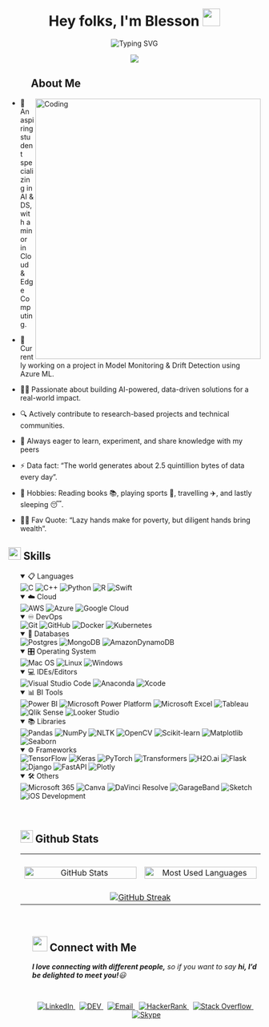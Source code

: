   <h1 align="center">Hey folks, I'm Blesson <img src="https://media.giphy.com/media/hvRJCLFzcasrR4ia7z/giphy.gif" width="35"></h1>
<div align="center">
<p><img src="https://readme-typing-svg.herokuapp.com?font=ROBOT&amp;size=25&amp;color=39FF14&amp;background=000000&amp;center=true&amp;vCenter=true&amp;width=500&amp;lines=%3E+Welcome+to+my+GitHub+profile...!" alt="Typing SVG"></p>
<img src="https://user-images.githubusercontent.com/73097560/115834477-dbab4500-a447-11eb-908a-139a6edaec5c.gif">
</div>
<h2 id="--about-me"><img src="https://c.tenor.com/NCRHhqkXrJYAAAAi/programmers-go-internet.gif" width="40" style="height:4px">  <b>About Me</b></h2>
<img align="right" height=520px alt="Coding" width="450" src="https://media.tenor.com/sBeBQDrCzJIAAAAd/similarweb-data.gif">
<ul>
<li>
<p>🔭 An aspiring student specializing in AI &amp; DS, with a minor in Cloud &amp; Edge Computing. </p>
</li>
<li>
<p>👯 Currently working on a project in Model Monitoring &amp; Drift Detection using Azure ML.
</p></li>
<li>
<p>👨‍💻 Passionate about building AI-powered, data-driven solutions for a real-world impact. </p>
</li>
<li>
 <p>🔍 Actively contribute to research-based projects and technical communities. </p>
</li>
<li>
<p>💬 Always eager to learn, experiment, and share knowledge with my peers</p>
</li>
<li>
<p>⚡ Data fact: “The world generates about 2.5 quintillion bytes of data every day”.</p>
</li>
<li>
<p> 📅 Hobbies: Reading books 📚, playing sports 🎾, travelling ✈️,
  and lastly sleeping 😴.
</p></li>
<li>
<p>💪🏼 Fav Quote: “Lazy hands make for poverty, but diligent hands bring wealth”. </p>
</li>
</ul>
<h2 id="-skills"><img src="https://media2.giphy.com/media/QssGEmpkyEOhBCb7e1/giphy.gif?cid=ecf05e47a0n3gi1bfqntqmob8g9aid1oyj2wr3ds3mg700bl&amp;rid=giphy.gif" width="25"><b> Skills</b></h2>
<p align="center">
</p><ul>
<details open="">
  <summary>📋 Languages</summary>
  <img src="https://img.shields.io/badge/c-%2300599C.svg?style=for-the-badge&amp;logo=c&amp;logoColor=white" alt="C">
  <img src="https://img.shields.io/badge/c++-%2300599C.svg?style=for-the-badge&amp;logo=c%2B%2B&amp;logoColor=white" alt="C++">
  <img src="https://img.shields.io/badge/python-3670A0?style=for-the-badge&amp;logo=python&amp;logoColor=ffdd54" alt="Python">
  <img src="https://img.shields.io/badge/r-%23276DC3.svg?style=for-the-badge&amp;logo=r&amp;logoColor=white" alt="R">
  <img src="https://img.shields.io/badge/swift-%23FA7343.svg?style=for-the-badge&amp;logo=swift&amp;logoColor=white" alt="Swift">
</details>

<details open="">
  <summary>☁️ Cloud</summary>
  <img src="https://img.shields.io/badge/AWS-%23FF9900.svg?style=for-the-badge&amp;logo=amazonaws&amp;logoColor=white" alt="AWS">
  <img src="https://img.shields.io/badge/Azure-%230072C6.svg?style=for-the-badge&amp;logo=microsoft-azure&amp;logoColor=white" alt="Azure">
  <img src="https://img.shields.io/badge/GoogleCloud-%234285F4.svg?style=for-the-badge&amp;logo=google-cloud&amp;logoColor=white" alt="Google Cloud">
</details>

<details open="">
  <summary>♾️ DevOps</summary>
  <img src="https://img.shields.io/badge/git-%23F05033.svg?style=for-the-badge&amp;logo=git&amp;logoColor=white" alt="Git">
  <img src="https://img.shields.io/badge/github-%23121011.svg?style=for-the-badge&amp;logo=github&amp;logoColor=white" alt="GitHub">
  <img src="https://img.shields.io/badge/docker-%230db7ed.svg?style=for-the-badge&amp;logo=docker&amp;logoColor=white" alt="Docker">
  <img src="https://img.shields.io/badge/kubernetes-%23326ce5.svg?style=for-the-badge&amp;logo=kubernetes&amp;logoColor=white" alt="Kubernetes">
</details>

<details open="">
  <summary>💾 Databases</summary>
  <img src="https://img.shields.io/badge/postgresql-%23336791.svg?style=for-the-badge&amp;logo=postgresql&amp;logoColor=white" alt="Postgres">
  <img src="https://img.shields.io/badge/mongodb-%2347A248.svg?style=for-the-badge&amp;logo=mongodb&amp;logoColor=white" alt="MongoDB">
  <img src="https://img.shields.io/badge/Amazon%20DynamoDB-4053D6?style=for-the-badge&amp;logo=amazon-dynamodb&amp;logoColor=white" alt="AmazonDynamoDB">
</details>

<details open="">
  <summary>🎛️ Operating System</summary>
  <img src="https://img.shields.io/badge/mac%20os-000000?style=for-the-badge&amp;logo=macos&amp;logoColor=F0F0F0" alt="Mac OS">
  <img src="https://img.shields.io/badge/linux-FCC624?style=for-the-badge&amp;logo=linux&amp;logoColor=black" alt="Linux">
  <img src="https://img.shields.io/badge/windows-0078D6?style=for-the-badge&amp;logo=windows&amp;logoColor=white" alt="Windows">
</details>

<details open="">
  <summary>💻 IDEs/Editors</summary>
  <img src="https://img.shields.io/badge/Visual%20Studio%20Code-0078d7.svg?style=for-the-badge&amp;logo=visual-studio-code&amp;logoColor=white" alt="Visual Studio Code">
  <img src="https://img.shields.io/badge/Anaconda-44A833.svg?style=for-the-badge&amp;logo=anaconda&amp;logoColor=white" alt="Anaconda">
  <img src="https://img.shields.io/badge/Xcode-007AFF.svg?style=for-the-badge&amp;logo=xcode&amp;logoColor=white" alt="Xcode">
</details>

<details open="">
  <summary>📊 BI Tools</summary>
  <img src="https://img.shields.io/badge/Power%20BI-F2C811?style=for-the-badge&amp;logo=power-bi&amp;logoColor=black" alt="Power BI">
  <img src="https://img.shields.io/badge/Microsoft%20Power%20Platform-747474?style=for-the-badge&amp;logo=microsoft-power-platform&amp;logoColor=white" alt="Microsoft Power Platform">
  <img src="https://img.shields.io/badge/Microsoft%20Excel-217346?style=for-the-badge&amp;logo=microsoft-excel&amp;logoColor=white" alt="Microsoft Excel">
  <img src="https://img.shields.io/badge/Tableau-E97627?style=for-the-badge&amp;logo=tableau&amp;logoColor=white" alt="Tableau">
  <img src="https://img.shields.io/badge/QlikSense-4C528A?style=for-the-badge&amp;logo=qlik&amp;logoColor=white" alt="Qlik Sense">
  <img src="https://img.shields.io/badge/Looker%20Studio-4285F4?style=for-the-badge&amp;logo=lookerstudio&amp;logoColor=white" alt="Looker Studio">
</details>
<details open="">
  <summary>📚 Libraries</summary>
  <img src="https://img.shields.io/badge/pandas-150458?style=for-the-badge&amp;logo=pandas&amp;logoColor=white" alt="Pandas">
  <img src="https://img.shields.io/badge/numpy-013243?style=for-the-badge&amp;logo=numpy&amp;logoColor=white" alt="NumPy">
  <img src="https://img.shields.io/badge/nltk-5c3a24?style=for-the-badge&amp;logo=nltk&amp;logoColor=white" alt="NLTK">
  <img src="https://img.shields.io/badge/opencv-ffffff?style=for-the-badge&amp;logo=opencv&amp;logoColor=black" alt="OpenCV">
  <img src="https://img.shields.io/badge/scikit-learn-f7931e?style=for-the-badge&amp;logo=scikit-learn&amp;logoColor=white" alt="Scikit-learn">
  <img src="https://img.shields.io/badge/matplotlib-11557c?style=for-the-badge&amp;logo=matplotlib&amp;logoColor=white" alt="Matplotlib">
  <img src="https://img.shields.io/badge/seaborn-27404e?style=for-the-badge&amp;logo=seaborn&amp;logoColor=white" alt="Seaborn">
</details>

<details open="">
  <summary>⚙️ Frameworks</summary>
  <img src="https://img.shields.io/badge/tensorflow-ff6f00?style=for-the-badge&amp;logo=tensorflow&amp;logoColor=white" alt="TensorFlow">
  <img src="https://img.shields.io/badge/keras-d00000?style=for-the-badge&amp;logo=keras&amp;logoColor=white" alt="Keras">
  <img src="https://img.shields.io/badge/pytorch-ee4c2c?style=for-the-badge&amp;logo=pytorch&amp;logoColor=white" alt="PyTorch">
  <img src="https://img.shields.io/badge/transformers-0052cc?style=for-the-badge&amp;logo=transformers&amp;logoColor=white" alt="Transformers">
  <img src="https://img.shields.io/badge/h2o.ai-0082fc?style=for-the-badge&amp;logo=h2o&amp;logoColor=white" alt="H2O.ai">
  <img src="https://img.shields.io/badge/flask-000000?style=for-the-badge&amp;logo=flask&amp;logoColor=white" alt="Flask">
  <img src="https://img.shields.io/badge/django-092e20?style=for-the-badge&amp;logo=django&amp;logoColor=white" alt="Django">
  <img src="https://img.shields.io/badge/fastapi-009688?style=for-the-badge&amp;logo=fastapi&amp;logoColor=white" alt="FastAPI">
  <img src="https://img.shields.io/badge/plotly-3f4f82?style=for-the-badge&amp;logo=plotly&amp;logoColor=white" alt="Plotly">
</details>
<details open="">
  <summary>🛠️ Others</summary>
  <img src="https://img.shields.io/badge/Microsoft%20365-0078D4?style=for-the-badge&amp;logo=microsoftoffice&amp;logoColor=white" alt="Microsoft 365">
  <img src="https://img.shields.io/badge/Canva-00C4CC?style=for-the-badge&amp;logo=canva&amp;logoColor=white" alt="Canva">
  <img src="https://img.shields.io/badge/DaVinci%20Resolve-1A1A1A?style=for-the-badge&amp;logo=blackmagicdesign&amp;logoColor=white" alt="DaVinci Resolve">
  <img src="https://img.shields.io/badge/GarageBand-999999?style=for-the-badge&amp;logo=garageband&amp;logoColor=white" alt="GarageBand">
  <img src="https://img.shields.io/badge/Sketch-FFB387?style=for-the-badge&amp;logo=sketch&amp;logoColor=black" alt="Sketch">
  <img src="https://img.shields.io/badge/iOS-000000?style=for-the-badge&amp;logo=ios&amp;logoColor=white" alt="iOS Development">
</details>
<p></p>
<br> 
<h2 id="-github-stats"><img src="https://media.giphy.com/media/iY8CRBdQXODJSCERIr/giphy.gif" width="25"> <b>Github Stats</b></h2>
<table width="60%" align="center">
  <tbody><tr>
    <td width="25%" align="center" halign="top" style="padding-top:25px; padding-bottom:25px">
      <img src="https://github-readme-stats.vercel.app/api?username=blesson1506&amp;theme=dark&amp;show_icons=true" width="100%" alt="GitHub Stats">
    </td>
    <td width="25%" align="center" halign="top" style="padding-top:25px; padding-bottom:25px">
      <img src="https://github-readme-stats.vercel.app/api/top-langs?username=blesson1506&amp;show_icons=true&amp;locale=en&amp;layout=compact&amp;theme=dark&amp;" width="100%" alt="Most Used Languages">
    </td>
  </tr>
    <tr>
   <td colspan="2" align="center">
      <a href="https://git.io/streak-stats"><img src="https://streak-stats.demolab.com?user=blesson1506&theme=dark&hide_border=true&border_radius=7" alt="GitHub Streak" /></a>
   </td>
  </tr>
</tbody></table>
<ul>
<br>
<h2 id="-connect-with-me"><img src="https://media.giphy.com/media/LnQjpWaON8nhr21vNW/giphy.gif" width="30"> <b>Connect with Me</b></h2>
<p><em><b>I love connecting with different people,</b> so if you want to say <b>hi, I’d be delighted to meet you!</b>😃</em></p>
<br>

<p align="center">
  <a href="https://www.linkedin.com/in/blesson-sudarsanam/">
    <img src="https://img.shields.io/badge/LinkedIn-%230077B5.svg?style=for-the-badge&amp;logo=linkedin&amp;logoColor=white" alt="LinkedIn">
  </a>
  &nbsp;
  <a href="https://www.linkedin.com/in/blesson-sudarsanam/">
    <img src="https://img.shields.io/badge/DEV-to%20the%20point-black?style=for-the-badge&amp;logo=dev.to&amp;logoColor=white" alt="DEV">
  </a>
  &nbsp;
  <a href="mailto:blesson1506@gmail.com">
    <img src="https://img.shields.io/badge/Email-D14836?style=for-the-badge&amp;logo=gmail&amp;logoColor=white" alt="Email">
  </a>
  &nbsp;
  <a href="https://www.linkedin.com/in/blesson-sudarsanam/">
    <img src="https://img.shields.io/badge/HackerRank-2EC866?style=for-the-badge&amp;logo=hackerrank&amp;logoColor=white" alt="HackerRank">
  </a>
  &nbsp;
  <a href="https://www.linkedin.com/in/blesson-sudarsanam/">
    <img src="https://img.shields.io/badge/StackOverflow-FE7A16?style=for-the-badge&amp;logo=stackoverflow&amp;logoColor=white" alt="Stack Overflow">
  </a>
  &nbsp;
  <a href="https://www.linkedin.com/in/blesson-sudarsanam/">
    <img src="https://img.shields.io/badge/Skype-00AFF0?style=for-the-badge&amp;logo=skype&amp;logoColor=white" alt="Skype">
  </a>
</p>
</ul></ul>
